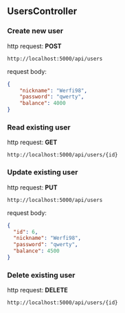 ﻿## UsersController
### Create new user
http request: **POST**
```http request
http://localhost:5000/api/users
```
request body:
```json
{
    "nickname": "Werfi98",
    "password": "qwerty",
    "balance": 4000
}
```

### Read existing user
http request: **GET**
```http request
http://localhost:5000/api/users/{id}
```

### Update existing user
http request: **PUT**
```http request
http://localhost:5000/api/users
```
request body:
```json
{
  "id": 6,
  "nickname": "Werfi98",
  "password": "qwerty",
  "balance": 4500
}
```

### Delete existing user
http request: **DELETE**
```http request
http://localhost:5000/api/users/{id}
```